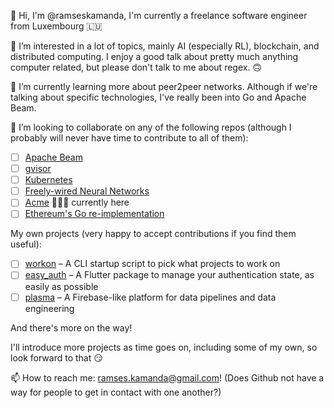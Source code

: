 👋 Hi, I'm @ramseskamanda, I'm currently a freelance software engineer from Luxembourg 🇱🇺

👀 I’m interested in a lot of topics, mainly AI (especially RL), blockchain, and distributed computing. 
   I enjoy a good talk about pretty much anything computer related, but please don't talk to me about regex. 🙃

🌱 I’m currently learning more about peer2peer networks. Although if we're talking about specific technologies, I've really been into Go and Apache Beam.

💞️ I’m looking to collaborate on any of the following repos (although I probably will never have time to contribute to all of them):

- [ ] [Apache Beam](https://github.com/apache/beam)
- [ ] [gvisor](https://github.com/google/gvisor)
- [ ] [Kubernetes](https://github.com/kubernetes/kubernetes)
- [ ] [Freely-wired Neural Networks](https://github.com/noahtren/Freewire)
- [ ] [Acme](https://github.com/deepmind/acme) 👨🏽‍💻 currently here
- [ ] [Ethereum's Go re-implementation](https://github.com/ethereum/go-ethereum)

My own projects (very happy to accept contributions if you find them useful):

- [ ] [workon](https://github.com/ramseskamanda/workon) – A CLI startup script to pick what projects to work on
- [ ] [easy_auth](https://github.com/ramseskamanda/easy_auth) – A Flutter package to manage your authentication state, as easily as possible
- [ ] [plasma](https://github.com/ramseskamanda/plasma) – A Firebase-like platform for data pipelines and data engineering

And there's more on the way!

I'll introduce more projects as time goes on, including some of my own, so look forward to that 😏

📫 How to reach me: ramses.kamanda@gmail.com! (Does Github not have a way for people to get in contact with one another?)

<!---
ramseskamanda/ramseskamanda is a ✨ special ✨ repository because its `README.md` (this file) appears on your GitHub profile.
You can click the Preview link to take a look at your changes.
--->
